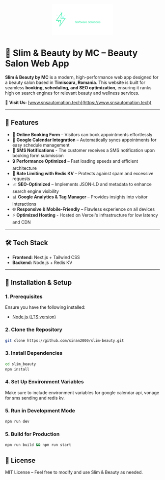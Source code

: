 <p align="center">
  <img src="sns-automation-logo.svg" alt="SNS Automation" width="200">
</p>

# 💄 Slim & Beauty by MC – Beauty Salon Web App

**Slim & Beauty by MC** is a modern, high-performance web app designed for a beauty salon based in **Timisoara, Romania**. This website is built for seamless **booking, scheduling, and SEO optimization**, ensuring it ranks high on search engines for relevant beauty and wellness services.

🔗 **Visit Us:** [www.snsautomation.tech](https://www.snsautomation.tech)

---

## 🌟 Features  

- 📆 **Online Booking Form** – Visitors can book appointments effortlessly  
- 📆 **Google Calendar Integration** – Automatically syncs appointments for easy schedule management  
- 📩 **SMS Notifications** - The customer receives a SMS notification upon booking form submission 
- 🔒 **Performance Optimized** – Fast loading speeds and efficient architecture  
- 📂 **Rate Limiting with Redis KV** – Protects against spam and excessive requests  
- 📈 **SEO-Optimized** – Implements JSON-LD and metadata to enhance search engine visibility  
- 📊 **Google Analytics & Tag Manager** – Provides insights into visitor interactions
- 🌐 **Responsive & Mobile-Friendly** – Flawless experience on all devices
- ⚡ **Optimized Hosting** - Hosted on Vercel's infrastructure for low latency and CDN

---

## 🛠️ Tech Stack  

- **Frontend:** Next.js + Tailwind CSS
- **Backend:** Node.js + Redis KV

---

## 🚀 Installation & Setup  

### 1️. Prerequisites  
Ensure you have the following installed:  

- [Node.js (LTS version)](https://nodejs.org/)  

### 2️. Clone the Repository  
```sh
git clone https://github.com/sinan2000/slim-beauty.git
```

### 3. Install Dependencies
```sh
cd slim_beauty
npm install
```

### 4. Set Up Environment Variables
Make sure to include environment variables for google calendar api, vonage for sms sending and redis kv.

### 5. Run in Development Mode
```sh
npm run dev
```

### 5. Build for Production
```sh
npm run build && npm run start
```

## 📜 License
MIT License – Feel free to modify and use Slim & Beauty as needed.

